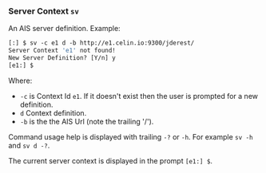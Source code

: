 ﻿### Server Context `sv`
An AIS server definition.
Example:
```csh
[:] $ sv -c e1 d -b http://e1.celin.io:9300/jderest/
Server Context 'e1' not found!
New Server Definition? [Y/n] y
[e1:] $ 
```
Where:
- `-c` is Context Id `e1`.  If it doesn't exist then the user is prompted for a new definition.
- `d` Context definition.
- `-b` is the the AIS Url (note the trailing '/').

Command usage help is displayed with trailing `-?` or `-h`.  For example `sv -h` and `sv d -?`.

The current server context is displayed in the prompt `[e1:] $`.
